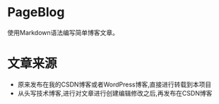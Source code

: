 # PageBlog
使用Markdown语法编写简单博客文章。

# 文章来源

- 原来发布在我的CSDN博客或者WordPress博客,直接进行转载到本项目
- 从头写技术博客,进行对文章进行创建编辑修改之后,再发布在CSDN博客


